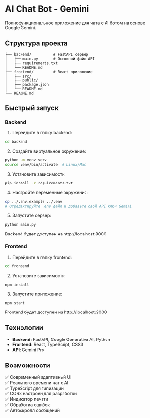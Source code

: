 # AI Chat Bot - Gemini

Полнофункциональное приложение для чата с AI ботом на основе Google Gemini.

## Структура проекта

```
├── backend/          # FastAPI сервер
│   ├── main.py       # Основной файл API
│   ├── requirements.txt
│   └── README.md
├── frontend/         # React приложение
│   ├── src/
│   ├── public/
│   ├── package.json
│   └── README.md
└── README.md
```

## Быстрый запуск

### Backend

1. Перейдите в папку backend:
```bash
cd backend
```

2. Создайте виртуальное окружение:
```bash
python -m venv venv
source venv/bin/activate  # Linux/Mac
```

3. Установите зависимости:
```bash
pip install -r requirements.txt
```

4. Настройте переменные окружения:
```bash
cp ../.env.example ../.env
# Отредактируйте .env файл и добавьте свой API ключ Gemini
```

5. Запустите сервер:
```bash
python main.py
```

Backend будет доступен на http://localhost:8000

### Frontend

1. Перейдите в папку frontend:
```bash
cd frontend
```

2. Установите зависимости:
```bash
npm install
```

3. Запустите приложение:
```bash
npm start
```

Frontend будет доступен на http://localhost:3000

## Технологии

- **Backend**: FastAPI, Google Generative AI, Python
- **Frontend**: React, TypeScript, CSS3
- **API**: Gemini Pro

## Возможности

✅ Современный адаптивный UI  
✅ Реального времени чат с AI  
✅ TypeScript для типизации  
✅ CORS настроен для разработки  
✅ Индикатор печати  
✅ Обработка ошибок  
✅ Автоскролл сообщений
